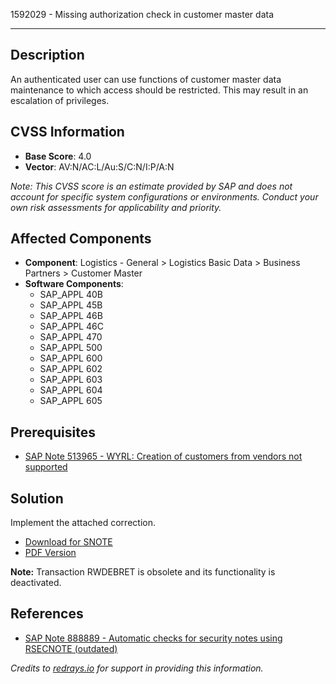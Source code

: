 1592029 - Missing authorization check in customer master data

---

## Description

An authenticated user can use functions of customer master data maintenance to which access should be restricted. This may result in an escalation of privileges.

## CVSS Information

- **Base Score**: 4.0
- **Vector**: AV:N/AC:L/Au:S/C:N/I:P/A:N

*Note: This CVSS score is an estimate provided by SAP and does not account for specific system configurations or environments. Conduct your own risk assessments for applicability and priority.*

## Affected Components

- **Component**: Logistics - General > Logistics Basic Data > Business Partners > Customer Master
- **Software Components**:
  - SAP_APPL 40B
  - SAP_APPL 45B
  - SAP_APPL 46B
  - SAP_APPL 46C
  - SAP_APPL 470
  - SAP_APPL 500
  - SAP_APPL 600
  - SAP_APPL 602
  - SAP_APPL 603
  - SAP_APPL 604
  - SAP_APPL 605

## Prerequisites

- [SAP Note 513965 - WYRL: Creation of customers from vendors not supported](https://me.sap.com/notes/513965)

## Solution

Implement the attached correction.

- [Download for SNOTE](https://notesdownloads.sap.com/note/0040000009451742017)
- [PDF Version](https://userapps.support.sap.com/sap/support/sfm/notes/print/0001592029?language=en-US&token=72DBEB54257D0C64BE15B6C5A35D84DE)

**Note:** Transaction RWDEBRET is obsolete and its functionality is deactivated.

## References

- [SAP Note 888889 - Automatic checks for security notes using RSECNOTE (outdated)](https://me.sap.com/notes/888889)

*Credits to [redrays.io](https://redrays.io) for support in providing this information.*